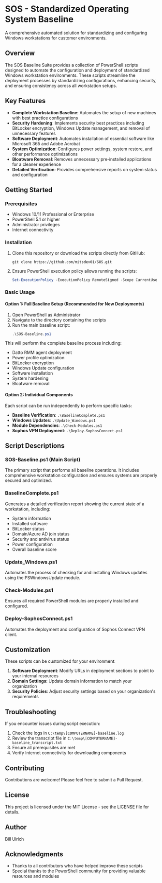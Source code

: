 # SOS - Standardized Operating System Baseline

A comprehensive automated solution for standardizing and configuring Windows workstations for customer environments.

## Overview

The SOS Baseline Suite provides a collection of PowerShell scripts designed to automate the configuration and deployment of standardized Windows workstation environments. These scripts streamline the deployment processes by standardizing configurations, enhancing security, and ensuring consistency across all workstation setups.

## Key Features

- **Complete Workstation Baseline**: Automates the setup of new machines with best practice configurations
- **Security Hardening**: Implements security best practices including BitLocker encryption, Windows Update management, and removal of unnecessary features
- **Software Deployment**: Automates installation of essential software like Microsoft 365 and Adobe Acrobat
- **System Optimization**: Configures power settings, system restore, and other performance optimizations
- **Bloatware Removal**: Removes unnecessary pre-installed applications for a cleaner experience
- **Detailed Verification**: Provides comprehensive reports on system status and configuration

## Getting Started

### Prerequisites

- Windows 10/11 Professional or Enterprise
- PowerShell 5.1 or higher
- Administrator privileges
- Internet connectivity

### Installation

1. Clone this repository or download the scripts directly from GitHub:
   ```
   git clone https://github.com/mitsdev01/SOS.git
   ```

2. Ensure PowerShell execution policy allows running the scripts:
   ```powershell
   Set-ExecutionPolicy -ExecutionPolicy RemoteSigned -Scope CurrentUser
   ```

### Basic Usage

#### Option 1: Full Baseline Setup (Recommended for New Deployments)

1. Open PowerShell as Administrator
2. Navigate to the directory containing the scripts
3. Run the main baseline script:
   ```powershell
   .\SOS-Baseline.ps1
   ```

This will perform the complete baseline process including:
- Datto RMM agent deployment
- Power profile optimization
- BitLocker encryption
- Windows Update configuration
- Software installation
- System hardening
- Bloatware removal

#### Option 2: Individual Components

Each script can be run independently to perform specific tasks:

- **Baseline Verification**: `.\BaselineComplete.ps1`
- **Windows Updates**: `.\Update_Windows.ps1`
- **Module Dependencies**: `.\Check-Modules.ps1`
- **Sophos VPN Deployment**: `.\Deploy-SophosConnect.ps1`

## Script Descriptions

### SOS-Baseline.ps1 (Main Script)

The primary script that performs all baseline operations. It includes comprehensive workstation configuration and ensures systems are properly secured and optimized.

### BaselineComplete.ps1

Generates a detailed verification report showing the current state of a workstation, including:
- System information
- Installed software
- BitLocker status
- Domain/Azure AD join status
- Security and antivirus status
- Power configuration
- Overall baseline score

### Update_Windows.ps1

Automates the process of checking for and installing Windows updates using the PSWindowsUpdate module.

### Check-Modules.ps1

Ensures all required PowerShell modules are properly installed and configured.

### Deploy-SophosConnect.ps1

Automates the deployment and configuration of Sophos Connect VPN client.

## Customization

These scripts can be customized for your environment:

1. **Software Deployment**: Modify URLs in deployment sections to point to your internal resources
2. **Domain Settings**: Update domain information to match your organization
3. **Security Policies**: Adjust security settings based on your organization's requirements

## Troubleshooting

If you encounter issues during script execution:

1. Check the logs in `C:\temp\[COMPUTERNAME]-baseline.log`
2. Review the transcript file in `C:\temp\[COMPUTERNAME]-baseline_transcript.txt`
3. Ensure all prerequisites are met
4. Verify Internet connectivity for downloading components

## Contributing

Contributions are welcome! Please feel free to submit a Pull Request.

## License

This project is licensed under the MIT License - see the LICENSE file for details.

## Author

Bill Ulrich

## Acknowledgments

- Thanks to all contributors who have helped improve these scripts
- Special thanks to the PowerShell community for providing valuable resources and modules 